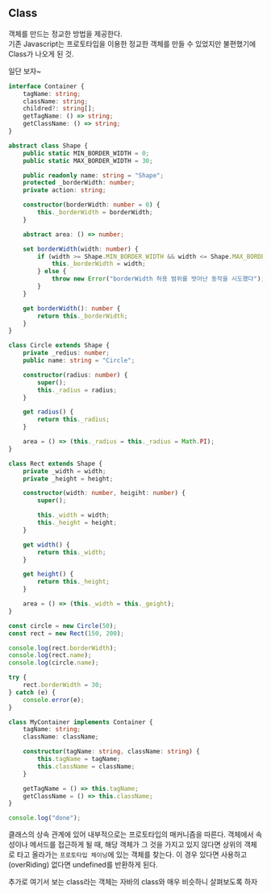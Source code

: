## Class

객체를 만드는 정교한 방법을 제공한다.  
기존 Javascript는 프로토타입을 이용한 정교한 객체를 만들 수 있었지만 불편했기에 Class가 나오게 된 것.

일단 보자~

```ts
interface Container {
	tagName: string;
	className: string;
	childred?: string[];
	getTagName: () => string;
	getClassName: () => string;
}

abstract class Shape {
	public static MIN_BORDER_WIDTH = 0;
	public static MAX_BORDER_WIDTH = 30;

	public readonly name: string = "Shape";
	protected _borderWidth: number;
	private action: string;

	constructor(borderWidth: number = 0) {
		this._borderWidth = borderWidth;
	}

	abstract area: () => number;

	set borderWidth(width: number) {
		if (width >= Shape.MIN_BORDER_WIDTH && width <= Shape.MAX_BORDER_WIDTH) {
			this._borderWidth = width;
		} else {
			throw new Error("borderWidth 허용 범위를 벗어난 동작을 시도했다");
		}
	}

	get borderWidth(): number {
		return this._borderWidth;
	}
}

class Circle extends Shape {
	private _redius: number;
	public name: string = "Circle";

	constructor(radius: number) {
		super();
		this._radius = radius;
	}

	get radius() {
		return this._radius;
	}

	area = () => (this._radius = this._radius = Math.PI);
}

class Rect extends Shape {
	private _width = width;
	private _height = height;

	constructor(width: number, heigiht: number) {
		super();

		this._width = width;
		this._height = height;
	}

	get width() {
		return this._width;
	}

	get height() {
		return this._height;
	}

	area = () => (this._width = this._geight);
}

const circle = new Circle(50);
const rect = new Rect(150, 200);

console.log(rect.borderWidth);
console.log(rect.name);
console.log(circle.name);

try {
	rect.borderWidth = 30;
} catch (e) {
	console.error(e);
}

class MyContainer implements Container {
	tagName: string;
	className: className;

	constructor(tagName: string, className: string) {
		this.tagName = tagName;
		this.className = className;
	}

	getTagName = () => this.tagName;
	getClassName = () => this.className;
}

console.log("done");
```

클래스의 상속 관계에 있어 내부적으로는 프로토타입의 매커니즘을 따른다. 객체에서 속성이나 메서드를 접근하게 될 때, 해당 객체가 그 것을 가지고 있지 않다면 상위의 객체로 타고 올라가는 `프로토타입 체이닝`에 있는 객체를 찾는다. 이 경우 있다면 사용하고(overRiding) 없다면 undefined를 반환하게 된다.

추가로 여기서 보는 class라는 객체는 자바의 class와 매우 비슷하니 살펴보도록 하자
